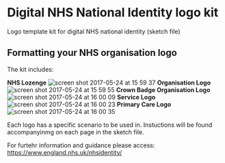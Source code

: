 # Digital NHS National Identity logo kit

Logo template kit for digital NHS national identity (sketch file)

## Formatting your NHS organisation logo

The kit includes:

**NHS Lozenge**
![screen shot 2017-05-24 at 15 59 37](https://cloud.githubusercontent.com/assets/23170050/26410081/31c261be-409a-11e7-8af9-a7b2610c5be2.png)
**Organisation Logo**
![screen shot 2017-05-24 at 15 59 55](https://cloud.githubusercontent.com/assets/23170050/26410167/64627348-409a-11e7-8c6c-f5efea6203c6.png)
**Crown Badge Organisation Logo**
![screen shot 2017-05-24 at 16 00 09](https://cloud.githubusercontent.com/assets/23170050/26410173/6b1ec042-409a-11e7-9277-8c3b4bd6ff8c.png)
**Service Logo**
![screen shot 2017-05-24 at 16 00 23](https://cloud.githubusercontent.com/assets/23170050/26410192/79733830-409a-11e7-99a3-2b2383b7d7d0.png)
**Primary Care Logo**
![screen shot 2017-05-24 at 16 00 35](https://cloud.githubusercontent.com/assets/23170050/26410201/80c7132c-409a-11e7-941b-9e363b508e2f.png)


Each logo has a specific scenario to be used in. Instuctions will be found accompanyinmg on each page in the sketch file.

For furtehr information and guidance please access: https://www.england.nhs.uk/nhsidentity/
